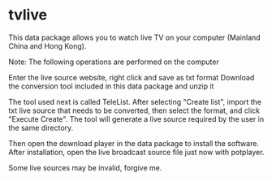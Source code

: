 # tvlive
This data package allows you to watch live TV on your computer (Mainland China and Hong Kong).

Note: The following operations are performed on the computer

Enter the live source website, right click and save as txt format
Download the conversion tool included in this data package and unzip it

The tool used next is called TeleList. After selecting "Create list", import the txt live source that needs to be converted, then select the format, and click "Execute Create". The tool will generate a live source required by the user in the same directory.

Then open the download player in the data package to install the software. After installation, open the live broadcast source file just now with potplayer.

Some live sources may be invalid, forgive me.